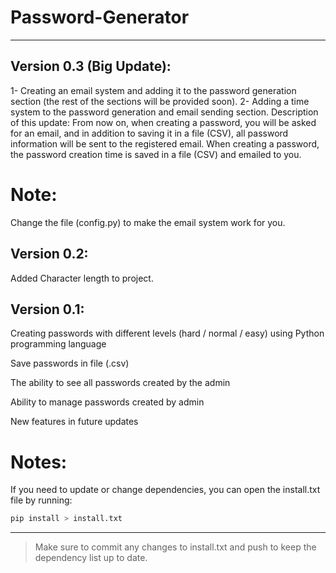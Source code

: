 # Password-Generator

---

## Version 0.3 (Big Update):

1- Creating an email system and adding it to the password generation section (the rest of the sections will be provided soon).
2- Adding a time system to the password generation and email sending section.
Description of this update:
From now on, when creating a password, you will be asked for an email, and in addition to saving it in a file (CSV), all password information will be sent to the registered email.
When creating a password, the password creation time is saved in a file (CSV) and emailed to you.

# Note:

Change the file (config.py) to make the email system work for you.

## Version 0.2:

Added Character length to project.

## Version 0.1:

Creating passwords with different levels (hard / normal / easy) using Python programming language

Save passwords in file (.csv)

The ability to see all passwords created by the admin

Ability to manage passwords created by admin

New features in future updates

# Notes:

If you need to update or change dependencies, you can open the install.txt file by running:

```bash
pip install > install.txt
```

---

> Make sure to commit any changes to install.txt and push to keep the dependency list up to date.
